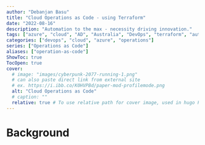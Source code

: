 ```yaml
---
author: "Debanjan Basu"
title: "Cloud Operations as Code - using Terraform"
date: "2022-08-16"
description: "Automation to the max - necessity driving innovation."
tags: ["azure", "cloud", "AD", "Australia", "DevOps", "terraform", "automation"]
categories: ["devops", "cloud", "azure", "operations"]
series: ["Operations as Code"]
aliases: ["operation-as-code"]
ShowToc: true
TocOpen: true
cover:
  # image: "images/cyberpunk-2077-running-1.png"
  # can also paste direct link from external site
  # ex. https://i.ibb.co/K0HVPBd/paper-mod-profilemode.png
  alt: "Cloud Operations as Code"
  # caption: ""
  relative: true # To use relative path for cover image, used in hugo Page-bundles
---
```


# Background
